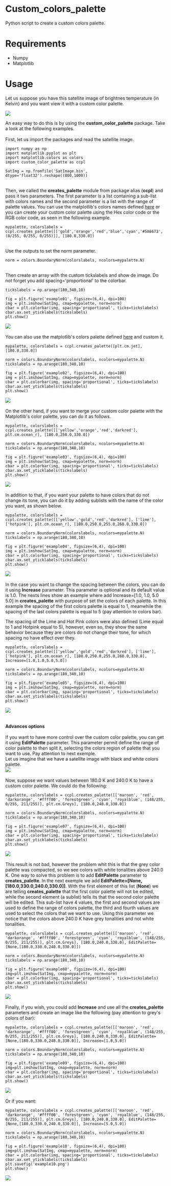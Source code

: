 # Custom_colors_palette
Python script to create a custom colors palette.

# Requirements
- Numpy
- Matplotlib

# Usage
Let us suppose you have this satellite image of brightnes temperature (in Kelvin) and you want view it with a custom color palette.

![](Images/example00.png)


An easy way to do this is by using the **custom_color_palette** package. Take a look at the following examples.\
\
First, let us import the packages and read the satellite image.
```
import numpy as np
import matplotlib.pyplot as plt
import matplotlib.colors as colors
import custom_color_palette as ccpl

SatImg = np.fromfile('SatImage.bin', dtype='float32').reshape((800,1000))
```
\
Then, we called the **creates_palette** module from package alias (**ccpl**) and pass it two parameters. The first parameter is a list containing a sub-list with colors names and the second parameter is a list with the range of palette values.
You can use the matplotlib's colors names defined [here](https://matplotlib.org/examples/color/named_colors.html) or you can create your custom color palette using the Hex color code or the RGB color code, as seen in the following example.
```
mypalette, colorslabels = ccpl.creates_palette([['gold','orange','red','blue','cyan','#5A6673',(0/255, 0/255, 0/255)]], [180.0,330.0])
```
\
Use the outputs to set the norm parameter.
```
norm = colors.BoundaryNorm(colorslabels, ncolors=mypalette.N)
```
\
Then create an array with the custom tickslabels and show de image. Do not forget you add spacing='proportional' to the colorbar.
```
tickslabels = np.arange(180,340,10)

fig = plt.figure('example01', figsize=(6,4), dpi=100)
img = plt.imshow(SatImg, cmap=mypalette, norm=norm)
cbar = plt.colorbar(img, spacing='proportional', ticks=tickslabels)
cbar.ax.set_yticklabels(tickslabels)
plt.show()

```
![](Images/example01.png)
\
\
You can also use the matplotlib's colors palette defined [here](https://matplotlib.org/tutorials/colors/colormaps.html) and custom it.
```
mypalette, colorslabels = ccpl.creates_palette([plt.cm.jet], [180.0,330.0])

norm = colors.BoundaryNorm(colorslabels, ncolors=mypalette.N)
tickslabels = np.arange(180,340,10)

fig = plt.figure('example02', figsize=(6,4), dpi=100)
img = plt.imshow(SatImg, cmap=mypalette, norm=norm)
cbar = plt.colorbar(img, spacing='proportional', ticks=tickslabels)
cbar.ax.set_yticklabels(tickslabels)
plt.show()

```
![](Images/example02.png)
\
\
On the other hand, if you want to merge your custom color palette with the Matplotlib's color palette, you can do it as follows.
```
mypalette, colorslabels = ccpl.creates_palette([['yellow','orange','red','darkred'], plt.cm.ocean_r], [180.0,250.0,330.0])

norm = colors.BoundaryNorm(colorslabels, ncolors=mypalette.N)
tickslabels = np.arange(180,340,10)

fig = plt.figure('example03', figsize=(6,4), dpi=100)
img = plt.imshow(SatImg, cmap=mypalette, norm=norm)
cbar = plt.colorbar(img, spacing='proportional', ticks=tickslabels)
cbar.ax.set_yticklabels(tickslabels)
plt.show()

```
![](Images/example03.png)
\
\
In addition to that, if you want your palette to have colors that do not change its tone, you can do it by adding sublists with the name of the color you want, as shown below.
```
mypalette, colorslabels = ccpl.creates_palette([['yellow','gold','red','darkred'], ['lime'], ['hotpink'], plt.cm.ocean_r], [180.0,250.0,255.0,260.0,330.0])

norm = colors.BoundaryNorm(colorslabels, ncolors=mypalette.N)
tickslabels = np.arange(180,340,10)

fig = plt.figure('example04', figsize=(6,4), dpi=100)
img = plt.imshow(SatImg, cmap=mypalette, norm=norm)
cbar = plt.colorbar(img, spacing='proportional', ticks=tickslabels)
cbar.ax.set_yticklabels(tickslabels)
plt.show()

```
![](Images/example04.png)
\
\
In the case you want to change the spacing between the colors, you can do it using **Increase** parameter. This parameter is optional and its default value is 1.0. The nexts lines show an example where add Increase=[1.0, 1.0, 5.0 5.0] in **creates_palette** with purpose of set the colors of each palette. In this example the spacing of the first colors palette is equal to 1, meanwhile the spacing of the last colors palette is equal to 5 (pay attention to colors bar).

The spacing of the Lime and Hot Pink colors were also defined (Lime equal to 1 and Hotpink equal to 5), however, even so, they show the same behavior because they are colors do not change their tone, for which spacing no have effect over they.
```
mypalette, colorslabels = ccpl.creates_palette([['yellow','gold','red','darkred'], ['lime'], ['hotpink'], plt.cm.ocean_r], [180.0,250.0,255.0,260.0,330.0], Increase=[1.0,1.0,5.0,5.0])

norm = colors.BoundaryNorm(colorslabels, ncolors=mypalette.N)
tickslabels = np.arange(180,340,10)

fig = plt.figure('example05', figsize=(6,4), dpi=100)
img = plt.imshow(SatImg, cmap=mypalette, norm=norm)
cbar = plt.colorbar(img, spacing='proportional', ticks=tickslabels)
cbar.ax.set_yticklabels(tickslabels)
plt.show()

```
![](Images/example05.png)
\
\
\
**Advances options**\
\
If you want to have more control over the custom color palette, you can get it using **EditPalette** parameter. This parameter permit define the range of color palette to then split it, selecting the colors region of palette that you want to use. Pay attention to next exemple.\
Let us imagine that we have a satellite image with black and white colors palette. \
![](Images/example06.png)
\
\
Now, suppose we want values between 180.0 K and 240.0 K to have a custom color palette. We could do the following:
```
mypalette, colorslabels = ccpl.creates_palette([['maroon', 'red', 'darkorange', '#ffff00', 'forestgreen', 'cyan', 'royalblue', (148/255, 0/255, 211/255)], plt.cm.Greys], [180.0,240.0,330.0])

norm = colors.BoundaryNorm(colorslabels, ncolors=mypalette.N)
tickslabels = np.arange(180,340,10)

fig = plt.figure('example07', figsize=(6,4), dpi=100)
img = plt.imshow(SatImg, cmap=mypalette, norm=norm)
cbar = plt.colorbar(img, spacing='proportional', ticks=tickslabels)
cbar.ax.set_yticklabels(tickslabels)
plt.show()

```
![](Images/example07.png)
\
\
This result is not bad, however the problem whit this is that the grey color palette was compacted, so we see colors with white tonalities above 240.0 K.
One way to solve this problem is to add  **EditPalette** parameter to **creates_palette**. In the next exemple we add **EditPalette=[None,[180.0,330.0,240.0,330.0]]**. With the first element of this list (**None**) we are telling **creates_palette** that the first color palette will not be edited, while the second element (a sublist) tells its that the second color palette will be edited.
This sub-list have 4 values, the first and second values are used to define the range of colors palette, the third and fourth values are used to select the colors that we want to use. Using this parameter we notice that the colors above 240.0 K have grey tonalities and not white tonalities.
```
mypalette, colorslabels = ccpl.creates_palette([['maroon', 'red', 'darkorange', '#ffff00', 'forestgreen', 'cyan', 'royalblue', (148/255, 0/255, 211/255)], plt.cm.Greys], [180.0,240.0,330.0], EditPalette=[None,[180.0,330.0,240.0,330.0]])

norm = colors.BoundaryNorm(colorslabels, ncolors=mypalette.N)
tickslabels = np.arange(180,340,10)

fig = plt.figure('example08', figsize=(6,4), dpi=100)
img=plt.imshow(SatImg, cmap=mypalette, norm=norm)
cbar = plt.colorbar(img, spacing='proportional', ticks=tickslabels)
cbar.ax.set_yticklabels(tickslabels)
plt.show()

```
![](Images/example08.png)
\
\
Finally, if you wish, you could add **Increase** and use all the **creates_palette** parameters and create an image like the following (pay attention to grey's colors of bar):
```
mypalette, colorslabels = ccpl.creates_palette([['maroon', 'red', 'darkorange', '#ffff00', 'forestgreen', 'cyan', 'royalblue', (148/255, 0/255, 211/255)], plt.cm.Greys], [180.0,240.0,330.0], EditPalette=[None,[180.0,330.0,240.0,330.0]], Increase=[1.0,5.0])

norm = colors.BoundaryNorm(colorslabels, ncolors=mypalette.N)
tickslabels = np.arange(180,340,10)

fig = plt.figure('example09', figsize=(6,4), dpi=100)
img=plt.imshow(SatImg, cmap=mypalette, norm=norm)
cbar = plt.colorbar(img, spacing='proportional', ticks=tickslabels)
cbar.ax.set_yticklabels(tickslabels)
plt.show()

```
![](Images/example09.png)
\
\
Or if you want:
```
mypalette, colorslabels = ccpl.creates_palette([['maroon', 'red', 'darkorange', '#ffff00', 'forestgreen', 'cyan', 'royalblue', (148/255, 0/255, 211/255)], plt.cm.Greys], [180.0,240.0,330.0], EditPalette=[None,[180.0,330.0,240.0,330.0]], Increase=[5.0,5.0])

norm = colors.BoundaryNorm(colorslabels, ncolors=mypalette.N)
tickslabels = np.arange(180,340,10)

fig = plt.figure('example10', figsize=(6,4), dpi=100)
img=plt.imshow(SatImg, cmap=mypalette, norm=norm)
cbar = plt.colorbar(img, spacing='proportional', ticks=tickslabels)
cbar.ax.set_yticklabels(tickslabels)
plt.savefig('example10.png')
plt.show()

```
![](Images/example10.png)
 
 
